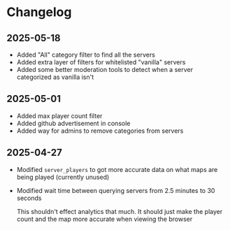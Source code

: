 # Changelog

## 2025-05-18

* Added "All" category filter to find all the servers
* Added extra layer of filters for whitelisted "vanilla" servers
* Added some better moderation tools to detect when a server categorized as vanilla isn't

## 2025-05-01

* Added max player count filter
* Added github advertisement in console
* Added way for admins to remove categories from servers

## 2025-04-27

* Modified `server_players` to got more accurate data on what maps are being played (currently unused)
* Modified wait time between querying servers from 2.5 minutes to 30 seconds

  This shouldn't effect analytics that much. It should just make the player
  count and the map more accurate when viewing the browser
